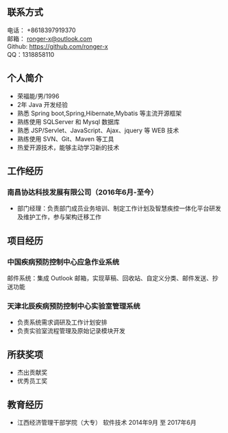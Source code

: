 ## 联系方式
电话： +8618397919370  
邮箱： ronger-x@outlook.com  
Github: https://github.com/ronger-x  
QQ：1318858110
## 个人简介
- 荣福能/男/1996
- 2年 Java 开发经验
- 熟悉 Spring boot,Spring,Hibernate,Mybatis 等主流开源框架
- 熟练使用 SQLServer 和 Mysql 数据库
- 熟悉 JSP/Servlet、JavaScript、Ajax、jquery 等 WEB 技术
- 熟练使用 SVN、Git、Maven 等工具
- 热爱开源技术，能够主动学习新的技术

## 工作经历
### 南昌协达科技发展有限公司（2016年6月-至今）
- 部门经理：负责部门成员业务培训、制定工作计划及智慧疾控一体化平台研发及维护工作，参与架构迁移工作
## 项目经历
### 中国疾病预防控制中心应急作业系统
邮件系统：集成 Outlook 邮箱，实现草稿、回收站、自定义分类、邮件发送、抄送功能
### 天津北辰疾病预防控制中心实验室管理系统
- 负责系统需求调研及工作计划安排
- 负责实验室流程管理及原始记录模块开发

## 所获奖项
- 杰出贡献奖
- 优秀员工奖
## 教育经历
- 江西经济管理干部学院（大专） 软件技术  2014年9月 至 2017年6月
